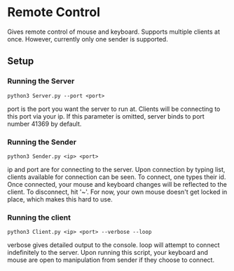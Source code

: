 # Remote Control

Gives remote control of mouse and keyboard. Supports multiple clients at once.
However, currently only one sender is supported.

## Setup
### Running the Server
```python3 Server.py --port <port>```

port is the port you want the server to run at. Clients will be connecting to this
port via your ip. If this parameter is omitted, server binds to port number 41369 by default.
### Running the Sender
```python3 Sender.py <ip> <port>```

ip and port are for connecting to the server. Upon connection by typing list,
clients available for connection can be seen. To connect, one types their id. 
Once connected, your mouse and keyboard changes will be reflected to the client.
To disconnect, hit '~'. For now, your own mouse doesn't get locked in place,
which makes this hard to use.

### Running the client
```python3 Client.py <ip> <port> --verbose --loop```

verbose gives detailed output to the console. loop will attempt to connect indefinitely to
the server. Upon running this script, your keyboard and mouse are open to manipulation
from sender if they choose to connect.